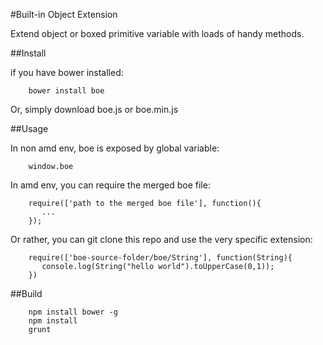 #Built-in Object Extension

Extend object or boxed primitive variable with loads of handy methods.

##Install

if you have bower installed:

		bower install boe
		
Or, simply download boe.js or boe.min.js

##Usage

In non amd env, boe is exposed by global variable:

		window.boe
		
In amd env, you can require the merged boe file:

		require(['path to the merged boe file'], function(){
		   ...
		});
		
Or rather, you can git clone this repo and use the very specific extension:

		require(['boe-source-folder/boe/String'], function(String){
		   console.log(String("hello world").toUpperCase(0,1));
		})

##Build 

		npm install bower -g
		npm install
		grunt
		
